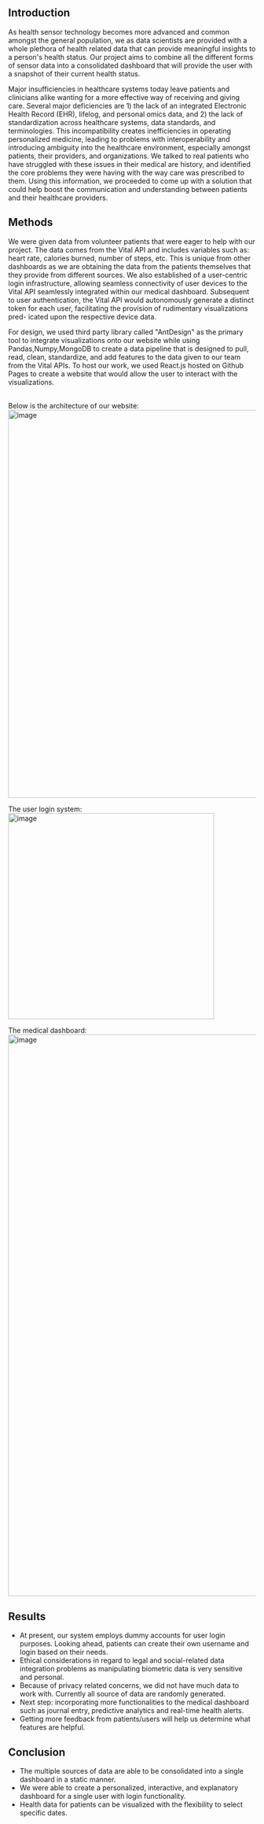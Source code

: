 ## Introduction
As health sensor technology becomes more advanced and common amongst the general population, we as data scientists are provided with a whole plethora of health related data that can provide meaningful insights to a person's health status. Our project aims to combine all the different forms of sensor data into a consolidated dashboard that will provide the user with a snapshot of their current health status.<br>

Major insufficiencies in healthcare systems today leave patients and clinicians alike wanting for a more effective way of receiving and giving care. Several major deficiencies are 1) the lack of an integrated Electronic Health Record (EHR), lifelog, and personal omics data, and 2) the lack of standardization across healthcare systems, data standards, and terminologies. This incompatibility creates inefficiencies in operating personalized medicine, leading to problems with interoperability and introducing ambiguity into the healthcare environment, especially amongst patients, their providers, and organizations. We talked to real patients who have struggled with these issues in their medical are history, and identified the core problems they were having with the way care was prescribed to them. Using this information, we proceeded to come up with a solution that could help boost the communication and understanding between patients and their healthcare providers.

## Methods
We were given data from volunteer patients that were eager to help with our project. The data comes from the Vital API and includes variables such as: heart rate, calories burned, number of steps, etc. This is unique from other dashboards as we are obtaining the data from the patients themselves that they provide from different sources. We also established of a user-centric login infrastructure, allowing seamless connectivity of user devices to the Vital API seamlessly integrated within our medical dashboard. Subsequent to user authentication, the Vital API would autonomously generate a distinct token for each user, facilitating the provision of rudimentary visualizations pred-
icated upon the respective device data.

For design, we used third party library called "AntDesign" as the primary tool to integrate visualizations onto our website while using Pandas,Numpy,MongoDB to create a data pipeline that is designed to pull, read, clean, standardize, and add features to the data given to our team from the Vital APIs. To host our work, we used React.js hosted on Github Pages to create a website that would allow the user to interact with the visualizations.<br>
<br>

Below is the architecture of our website:<br>
<img width="789" alt="image" src="https://github.com/PatrickTangwen/med-dash-product/assets/102566928/394f1498-055c-4c66-8aea-1cca5ecff9f2">

The user login system:<br>
<img width="419" alt="image" src="https://github.com/PatrickTangwen/med-dash-product/assets/102566928/cd5976b2-4b41-47a9-86a4-af74d70a5208">


The medical dashboard:<br>
<img width="1142" alt="image" src="https://github.com/PatrickTangwen/med-dash-product/assets/102566928/c9f1db4a-f912-43d5-8b01-09a370802442">


## Results
- At present, our system employs dummy accounts for user login purposes. Looking ahead, patients can create their own username and login based on their needs.
- Ethical considerations in regard to legal and social-related data integration problems as manipulating biometric data is very sensitive and personal.
- Because of privacy related concerns, we did not have much data to work with. Currently all source of data are randomly generated.
- Next step: incorporating more functionalities to the medical dashboard such as journal entry, predictive analytics and real-time health alerts.
- Getting more feedback from patients/users will help us determine what features are helpful.


## Conclusion
- The multiple sources of data are able to be consolidated into a single dashboard in a static manner.
- We were able to create a personalized, interactive, and explanatory dashboard for a single user with login functionality.
- Health data for patients can be visualized with the flexibility to select specific dates.



